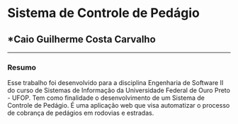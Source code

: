 # **Sistema de Controle de Pedágio**

  

## *Caio Guilherme Costa Carvalho

  

--------------


  

### Resumo

  

Esse trabalho foi desenvolvido para a disciplina Engenharia de Software II do curso de Sistemas de Informação da Universidade Federal de Ouro Preto - UFOP. Tem como finalidade o desenvolvimento de um Sistema de Controle de Pedágio. É uma aplicação web que visa automatizar o processo de cobrança de pedágios em rodovias e estradas. 